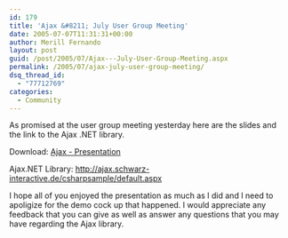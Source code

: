 ```yaml
---
id: 179
title: 'Ajax &#8211; July User Group Meeting'
date: 2005-07-07T11:31:31+00:00
author: Merill Fernando
layout: post
guid: /post/2005/07/Ajax---July-User-Group-Meeting.aspx
permalink: /2005/07/ajax-july-user-group-meeting/
dsq_thread_id:
  - "77712769"
categories:
  - Community
---
```

<p>As promised at the user group meeting yesterday here are the slides and the link to the Ajax .NET library.</p>
<p>Download: <a href="http://www.merill.net/wp-content/uploads/contentbinary/AJAX.zip">Ajax - Presentation</a></p>
<p>Ajax.NET Library: <a href="http://ajax.schwarz-interactive.de/csharpsample/default.aspx">http://ajax.schwarz-interactive.de/csharpsample/default.aspx</a></p>
<p>I hope all of you enjoyed the presentation as much as I did and I need to apoligize for the demo cock up that happened. I would appreciate any feedback that you can give as well as answer any questions that you may have regarding the Ajax library.</p>